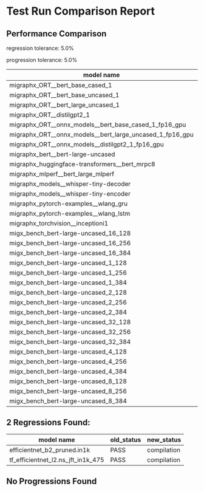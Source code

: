 # Test Run Comparison Report

## Performance Comparison

regression tolerance: 5.0%

progression tolerance: 5.0%

|model name|exit_status|analysis|old_time_ms|new_time_ms|change_ms|percent_change|
|---|---|---|---|---|---|---|
|migraphx_ORT__bert_base_cased_1|PASS|within tol|106.7398|107.0306|0.2908|0.27%|
|migraphx_ORT__bert_base_uncased_1|PASS|within tol|106.6588|106.6436|-0.0151|-0.01%|
|migraphx_ORT__bert_large_uncased_1|PASS|progression|574.9832|473.6884|-101.2948|-17.62%|
|migraphx_ORT__distilgpt2_1|PASS|within tol|60.5996|61.6802|1.0806|1.78%|
|migraphx_ORT__onnx_models__bert_base_cased_1_fp16_gpu|Numerics|within tol|64.3291|65.6258|1.2967|2.02%|
|migraphx_ORT__onnx_models__bert_large_uncased_1_fp16_gpu|Numerics|progression|538.3309|275.4226|-262.9083|-48.84%|
|migraphx_ORT__onnx_models__distilgpt2_1_fp16_gpu|Numerics|regression|33.2048|37.156|3.9512|11.9%|
|migraphx_bert__bert-large-uncased|PASS|within tol|19.2796|19.2836|0.004|0.02%|
|migraphx_huggingface-transformers__bert_mrpc8|PASS|within tol|7.0829|7.0631|-0.0198|-0.28%|
|migraphx_mlperf__bert_large_mlperf|Numerics|progression|72.3884|27.5769|-44.8115|-61.9%|
|migraphx_models__whisper-tiny-decoder|PASS|within tol|44.8105|44.0332|-0.7773|-1.73%|
|migraphx_models__whisper-tiny-encoder|Numerics|within tol|144.0767|146.872|2.7953|1.94%|
|migraphx_pytorch-examples__wlang_gru|PASS|progression|16.886|16.0137|-0.8723|-5.17%|
|migraphx_pytorch-examples__wlang_lstm|PASS|within tol|7.0787|7.4321|0.3534|4.99%|
|migraphx_torchvision__inceptioni1|PASS|within tol|61.1588|60.3198|-0.8391|-1.37%|
|migx_bench_bert-large-uncased_16_128|PASS|within tol|31.9747|32.5593|0.5846|1.83%|
|migx_bench_bert-large-uncased_16_256|PASS|within tol|53.3633|54.559|1.1956|2.24%|
|migx_bench_bert-large-uncased_16_384|Numerics|within tol|72.1987|73.1134|0.9148|1.27%|
|migx_bench_bert-large-uncased_1_128|PASS|within tol|11.94|11.9067|-0.0333|-0.28%|
|migx_bench_bert-large-uncased_1_256|PASS|within tol|12.6244|12.8985|0.2742|2.17%|
|migx_bench_bert-large-uncased_1_384|PASS|within tol|19.925|19.8889|-0.0361|-0.18%|
|migx_bench_bert-large-uncased_2_128|PASS|progression|22.287|12.9783|-9.3087|-41.77%|
|migx_bench_bert-large-uncased_2_256|PASS|within tol|13.5585|13.1997|-0.3588|-2.65%|
|migx_bench_bert-large-uncased_2_384|PASS|within tol|20.9663|21.1592|0.1929|0.92%|
|migx_bench_bert-large-uncased_32_128|PASS|within tol|65.4476|67.1602|1.7126|2.62%|
|migx_bench_bert-large-uncased_32_256|PASS|within tol|99.1167|98.0949|-1.0219|-1.03%|
|migx_bench_bert-large-uncased_32_384|Numerics|regression|146.4728|284.7153|138.2425|94.38%|
|migx_bench_bert-large-uncased_4_128|PASS|within tol|14.3232|14.3149|-0.0083|-0.06%|
|migx_bench_bert-large-uncased_4_256|PASS|regression|16.2602|17.3841|1.1239|6.91%|
|migx_bench_bert-large-uncased_4_384|PASS|within tol|25.7287|26.8944|1.1657|4.53%|
|migx_bench_bert-large-uncased_8_128|PASS|within tol|18.9164|19.2423|0.3258|1.72%|
|migx_bench_bert-large-uncased_8_256|PASS|within tol|26.6894|27.1126|0.4231|1.59%|
|migx_bench_bert-large-uncased_8_384|PASS|within tol|39.4935|40.6474|1.154|2.92%|

## 2 Regressions Found:

|model name|old_status|new_status|
|---|---|---|
|efficientnet_b2_pruned.in1k|PASS|compilation|
|tf_efficientnet_l2.ns_jft_in1k_475|PASS|compilation|

## No Progressions Found

